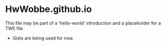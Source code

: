 # HwWobbe.github.io
This file may be part of a 'hello-world' introduction and a placeholder for a TW5 file

* Gists are being used for now.
